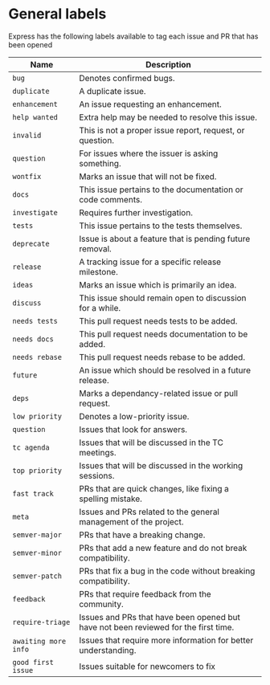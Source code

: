 # General labels

Express has the following labels available to tag each issue and PR that has been opened

| Name                 | Description                                                                         |
| -------------------- | ----------------------------------------------------------------------------------- |
| `bug`                | Denotes confirmed bugs.                                                             |
| `duplicate`          | A duplicate issue.                                                                  |
| `enhancement`        | An issue requesting an enhancement.                                                 |
| `help wanted`        | Extra help may be needed to resolve this issue.                                     |
| `invalid`            | This is not a proper issue report, request, or question.                            |
| `question`           | For issues where the issuer is asking something.                                    |
| `wontfix`            | Marks an issue that will not be fixed.                                              |
| `docs`               | This issue pertains to the documentation or code comments.                          |
| `investigate`        | Requires further investigation.                                                     |
| `tests`              | This issue pertains to the tests themselves.                                        |
| `deprecate`          | Issue is about a feature that is pending future removal.                            |
| `release`            | A tracking issue for a specific release milestone.                                  |
| `ideas`              | Marks an issue which is primarily an idea.                                          |
| `discuss`            | This issue should remain open to discussion for a while.                            |
| `needs tests`        | This pull request needs tests to be added.                                          |
| `needs docs`         | This pull request needs documentation to be added.                                  |
| `needs rebase`       | This pull request needs rebase to be added.                                         |
| `future`             | An issue which should be resolved in a future release.                              |
| `deps`               | Marks a dependancy-related issue or pull request.                                   |
| `low priority`       | Denotes a low-priority issue.                                                       |
| `question`           | Issues that look for answers.                                                       |
| `tc agenda`          | Issues that will be discussed in the TC meetings.                                   |
| `top priority`       | Issues that will be discussed in the working sessions.                              |
| `fast track`         | PRs that are quick changes, like fixing a spelling mistake.                         |
| `meta`               | Issues and PRs related to the general management of the project.                    |
| `semver-major`       | PRs that have a breaking change.                                                    |
| `semver-minor`       | PRs that add a new feature and do not break compatibility.                          |
| `semver-patch`       | PRs that fix a bug in the code without breaking compatibility.                      |
| `feedback`           | PRs that require feedback from the community.                                       |
| `require-triage`     | Issues and PRs that have been opened but have not been reviewed for the first time. |
| `awaiting more info` | Issues that require more information for better understanding.                      |
| `good first issue`   | Issues suitable for newcomers to fix                                                |
